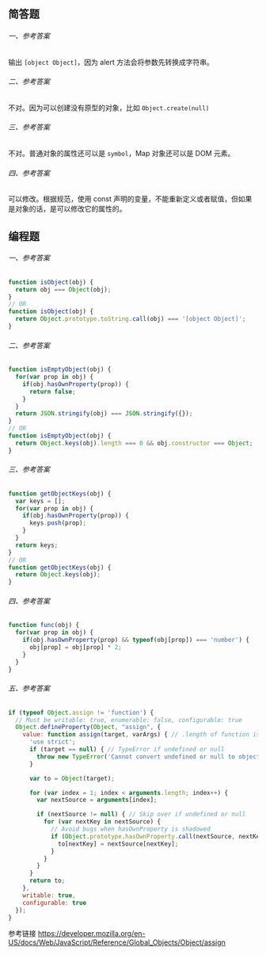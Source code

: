## 简答题
###### 一、参考答案

输出 `[object Object]`，因为 alert 方法会将参数先转换成字符串。

###### 二、参考答案

不对。因为可以创建没有原型的对象，比如 `Object.create(null)`

###### 三、参考答案

不对。普通对象的属性还可以是 `symbol`，Map 对象还可以是 DOM 元素。

###### 四、参考答案

可以修改。根据规范，使用 const 声明的变量，不能重新定义或者赋值，但如果是对象的话，是可以修改它的属性的。

## 编程题

###### 一、参考答案
```js
function isObject(obj) {
  return obj === Object(obj);
}
// OR
function isObject(obj) {
  return Object.prototype.toString.call(obj) === '[object Object]';
}
```

###### 二、参考答案
```js
function isEmptyObject(obj) {
  for(var prop in obj) {
    if(obj.hasOwnProperty(prop)) {
      return false;
    }
  }
  return JSON.stringify(obj) === JSON.stringify({});
}
// OR
function isEmptyObject(obj) {
  return Object.keys(obj).length === 0 && obj.constructor === Object;
}
```

###### 三、参考答案
```js
function getObjectKeys(obj) {
  var keys = [];
  for(var prop in obj) {
    if(obj.hasOwnProperty(prop)) {
      keys.push(prop);
    }
  }
  return keys;
}
// OR
function getObjectKeys(obj) {
  return Object.keys(obj);
}
```

###### 四、参考答案
```js
function func(obj) {
  for(var prop in obj) {
    if(obj.hasOwnProperty(prop) && typeof(obj[prop]) === 'number') {
      obj[prop] = obj[prop] * 2;
    }
  }
}
```

###### 五、参考答案
```js
if (typeof Object.assign != 'function') {
  // Must be writable: true, enumerable: false, configurable: true
  Object.defineProperty(Object, "assign", {
    value: function assign(target, varArgs) { // .length of function is 2
      'use strict';
      if (target == null) { // TypeError if undefined or null
        throw new TypeError('Cannot convert undefined or null to object');
      }

      var to = Object(target);

      for (var index = 1; index < arguments.length; index++) {
        var nextSource = arguments[index];

        if (nextSource != null) { // Skip over if undefined or null
          for (var nextKey in nextSource) {
            // Avoid bugs when hasOwnProperty is shadowed
            if (Object.prototype.hasOwnProperty.call(nextSource, nextKey)) {
              to[nextKey] = nextSource[nextKey];
            }
          }
        }
      }
      return to;
    },
    writable: true,
    configurable: true
  });
}
```

参考链接 <https://developer.mozilla.org/en-US/docs/Web/JavaScript/Reference/Global_Objects/Object/assign>